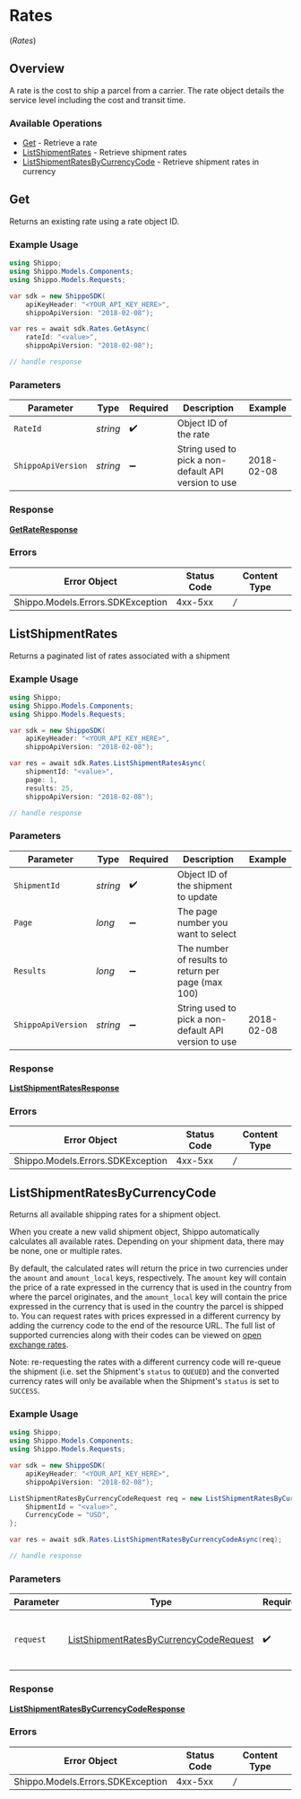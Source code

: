 # Rates
(*Rates*)

## Overview

A rate is the cost to ship a parcel from a carrier. The rate object details the service level including the cost and transit time. 
<SchemaDefinition schemaRef="#/components/schemas/Rate"/>

### Available Operations

* [Get](#get) - Retrieve a rate
* [ListShipmentRates](#listshipmentrates) - Retrieve shipment rates
* [ListShipmentRatesByCurrencyCode](#listshipmentratesbycurrencycode) - Retrieve shipment rates in currency

## Get

Returns an existing rate using a rate object ID.

### Example Usage

```csharp
using Shippo;
using Shippo.Models.Components;
using Shippo.Models.Requests;

var sdk = new ShippoSDK(
    apiKeyHeader: "<YOUR_API_KEY_HERE>",
    shippoApiVersion: "2018-02-08");

var res = await sdk.Rates.GetAsync(
    rateId: "<value>",
    shippoApiVersion: "2018-02-08");

// handle response
```

### Parameters

| Parameter                                            | Type                                                 | Required                                             | Description                                          | Example                                              |
| ---------------------------------------------------- | ---------------------------------------------------- | ---------------------------------------------------- | ---------------------------------------------------- | ---------------------------------------------------- |
| `RateId`                                             | *string*                                             | :heavy_check_mark:                                   | Object ID of the rate                                |                                                      |
| `ShippoApiVersion`                                   | *string*                                             | :heavy_minus_sign:                                   | String used to pick a non-default API version to use | 2018-02-08                                           |


### Response

**[GetRateResponse](../../Models/Requests/GetRateResponse.md)**
### Errors

| Error Object                      | Status Code                       | Content Type                      |
| --------------------------------- | --------------------------------- | --------------------------------- |
| Shippo.Models.Errors.SDKException | 4xx-5xx                           | */*                               |

## ListShipmentRates

Returns a paginated list of rates associated with a shipment

### Example Usage

```csharp
using Shippo;
using Shippo.Models.Components;
using Shippo.Models.Requests;

var sdk = new ShippoSDK(
    apiKeyHeader: "<YOUR_API_KEY_HERE>",
    shippoApiVersion: "2018-02-08");

var res = await sdk.Rates.ListShipmentRatesAsync(
    shipmentId: "<value>",
    page: 1,
    results: 25,
    shippoApiVersion: "2018-02-08");

// handle response
```

### Parameters

| Parameter                                            | Type                                                 | Required                                             | Description                                          | Example                                              |
| ---------------------------------------------------- | ---------------------------------------------------- | ---------------------------------------------------- | ---------------------------------------------------- | ---------------------------------------------------- |
| `ShipmentId`                                         | *string*                                             | :heavy_check_mark:                                   | Object ID of the shipment to update                  |                                                      |
| `Page`                                               | *long*                                               | :heavy_minus_sign:                                   | The page number you want to select                   |                                                      |
| `Results`                                            | *long*                                               | :heavy_minus_sign:                                   | The number of results to return per page (max 100)   |                                                      |
| `ShippoApiVersion`                                   | *string*                                             | :heavy_minus_sign:                                   | String used to pick a non-default API version to use | 2018-02-08                                           |


### Response

**[ListShipmentRatesResponse](../../Models/Requests/ListShipmentRatesResponse.md)**
### Errors

| Error Object                      | Status Code                       | Content Type                      |
| --------------------------------- | --------------------------------- | --------------------------------- |
| Shippo.Models.Errors.SDKException | 4xx-5xx                           | */*                               |

## ListShipmentRatesByCurrencyCode

Returns all available shipping rates for a shipment object.

When you create a new valid shipment object, Shippo automatically calculates all available rates. Depending on your shipment data, there may be none, one or multiple rates.

By default, the calculated rates will return the price in two currencies under the `amount` and `amount_local` keys, respectively. The `amount` key will contain the price of a rate expressed in the currency that is used in the country from where the parcel originates, and the `amount_local` key will contain the price expressed in the currency that is used in the country the parcel is shipped to. You can request rates with prices expressed in a different currency by adding the currency code to the end of the resource URL. The full list of supported currencies along with their codes can be viewed on <a href="http://openexchangerates.org/api/currencies.json">open exchange rates</a>.

Note: re-requesting the rates with a different currency code will re-queue the shipment (i.e. set the Shipment's `status` to `QUEUED`) and the converted currency rates will only be available when the Shipment's `status` is set to `SUCCESS`.

### Example Usage

```csharp
using Shippo;
using Shippo.Models.Components;
using Shippo.Models.Requests;

var sdk = new ShippoSDK(
    apiKeyHeader: "<YOUR_API_KEY_HERE>",
    shippoApiVersion: "2018-02-08");

ListShipmentRatesByCurrencyCodeRequest req = new ListShipmentRatesByCurrencyCodeRequest() {
    ShipmentId = "<value>",
    CurrencyCode = "USD",
};

var res = await sdk.Rates.ListShipmentRatesByCurrencyCodeAsync(req);

// handle response
```

### Parameters

| Parameter                                                                                                 | Type                                                                                                      | Required                                                                                                  | Description                                                                                               |
| --------------------------------------------------------------------------------------------------------- | --------------------------------------------------------------------------------------------------------- | --------------------------------------------------------------------------------------------------------- | --------------------------------------------------------------------------------------------------------- |
| `request`                                                                                                 | [ListShipmentRatesByCurrencyCodeRequest](../../Models/Requests/ListShipmentRatesByCurrencyCodeRequest.md) | :heavy_check_mark:                                                                                        | The request object to use for the request.                                                                |


### Response

**[ListShipmentRatesByCurrencyCodeResponse](../../Models/Requests/ListShipmentRatesByCurrencyCodeResponse.md)**
### Errors

| Error Object                      | Status Code                       | Content Type                      |
| --------------------------------- | --------------------------------- | --------------------------------- |
| Shippo.Models.Errors.SDKException | 4xx-5xx                           | */*                               |
